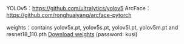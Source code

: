 YOLOv5：https://github.com/ultralytics/yolov5
ArcFace： https://github.com/ronghuaiyang/arcface-pytorch

weights：contains yolov5x.pt, yolov5s.pt, yolov5l.pt, yolov5m.pt and resnet18_110.pth
[Download weights](https://pan.baidu.com/s/1YzgQcFVl4Rd6skN5q7mw-w ) (password: kusi)
